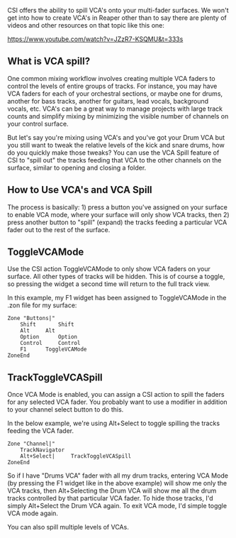 CSI offers the ability to spill VCA's onto your multi-fader surfaces. We won't get into how to create VCA's in Reaper other than to say there are plenty of videos and other resources on that topic like this one:

https://www.youtube.com/watch?v=JZzR7-KSQMU&t=333s

## What is VCA spill? 
One common mixing workflow involves creating multiple VCA faders to control the levels of entire groups of tracks. For instance, you may have VCA faders for each of your orchestral sections, or maybe one for drums, another for bass tracks, another for guitars, lead vocals, background vocals, etc. VCA's can be a great way to manage projects with large track counts and simplify mixing by minimizing the visible number of channels on your control surface.

But let's say you're mixing using VCA's and you've got your Drum VCA but you still want to tweak the relative levels of the kick and snare drums, how do you quickly make those tweaks? You can use the VCA Spill feature of CSI to "spill out" the tracks feeding that VCA to the other channels on the surface, similar to opening and closing a folder.

## How to Use VCA's and VCA Spill
The process is basically: 1) press a button you've assigned on your surface to enable VCA mode, where your surface will only show VCA tracks, then 2) press another button to "spill" (expand) the tracks feeding a particular VCA fader out to the rest of the surface.

## ToggleVCAMode
Use the CSI action ToggleVCAMode to only show VCA faders on your surface. All other types of tracks will be hidden. This is of course a toggle, so pressing the widget a second time will return to the full track view.

In this example, my F1 widget has been assigned to ToggleVCAMode in the .zon file for my surface:
```` 
Zone "Buttons|"
	Shift 		Shift
	Alt		Alt
	Option		Option
	Control		Control
	F1 		ToggleVCAMode
ZoneEnd
```` 

## TrackToggleVCASpill
Once VCA Mode is enabled, you can assign a CSI action to spill the faders for any selected VCA fader. You probably want to use a modifier in addition to your channel select button to do this. 

In the below example, we're using Alt+Select to toggle spilling the tracks feeding the VCA fader.
```` 
Zone "Channel|"
	TrackNavigator
	Alt+Select|		TrackToggleVCASpill
ZoneEnd
```` 

So if I have "Drums VCA" fader with all my drum tracks, entering VCA Mode (by pressing the F1 widget like in the above example) will show me only the VCA tracks, then Alt+Selecting the Drum VCA will show me all the drum tracks controlled by that particular VCA fader. To hide those tracks, I'd simply Alt+Select the Drum VCA again. To exit VCA mode, I'd simple toggle VCA mode again.

You can also spill multiple levels of VCAs.